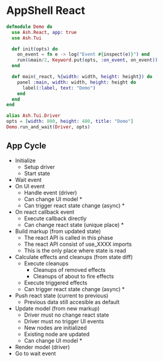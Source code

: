 # AppShell React

```elixir
defmodule Demo do
  use Ash.React, app: true
  use Ash.Tui

  def init(opts) do
    on_event = fn e -> log("Event #{inspect(e)}") end
    run(&main/2, Keyword.put(opts, :on_event, on_event))
  end

  def main(_react, %{width: width, height: height}) do
    panel :main, width: width, height: height do
      label(:label, text: "Demo")
    end
  end
end

alias Ash.Tui.Driver
opts = [width: 800, height: 480, title: "Demo"]
Demo.run_and_wait(Driver, opts)
```

## App Cycle

- Initialize
  - Setup driver
  - Start state
- Wait event
- On UI event
  - Handle event (driver)
  - Can change UI model *
  - Can trigger react state change (async) *
- On react callback event
  - Execute callback directly
  - Can change react state (unique place) *
- Build markup (from updated state)
  - The react API is called in this phase
  - The react API consist of use_XXXX imports
  - This is the only place where state is read
- Calculate effects and cleanups (from state diff)
  - Execute cleanups
    - Cleanups of removed effects
    - Cleanups of about to fire effects
  - Execute triggered effects
  - Can trigger react state change (async) *
- Push react state (current to previous)
  - Previous data still accesible as default
- Update model (from new markup)
  - Driver must no change react state
  - Driver must no trigger UI events
  - New nodes are initialized
  - Existing node are updated
  - Can change UI model *
- Render model (driver)
- Go to wait event
